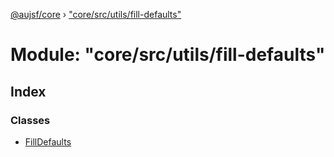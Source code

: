 [@aujsf/core](../README.md) › ["core/src/utils/fill-defaults"](_core_src_utils_fill_defaults_.md)

# Module: "core/src/utils/fill-defaults"

## Index

### Classes

* [FillDefaults](../classes/_core_src_utils_fill_defaults_.filldefaults.md)
